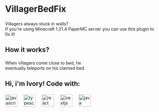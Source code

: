 <h1 align="left">VillagerBedFix</h1>

###

<p align="left">Villagers always stuck in walls? <br>If you're using Minecraft 1.21.4 PaperMC server you can use this plugin to fix it!</p>

###

<h2 align="left">How it works?</h2>

###

<p align="left">When villagers come close to bed, he  <br>eventually teleports on his claimed bed.</p>

###

<h2 align="left">Hi, i'm Ivory! Code with:</h2>

###

<div align="left">
  <img src="https://cdn.jsdelivr.net/gh/devicons/devicon/icons/javascript/javascript-original.svg" height="40" alt="javascript logo"  />
  <img width="12" />
  <img src="https://cdn.jsdelivr.net/gh/devicons/devicon/icons/typescript/typescript-original.svg" height="40" alt="typescript logo"  />
  <img width="12" />
  <img src="https://cdn.jsdelivr.net/gh/devicons/devicon/icons/react/react-original.svg" height="40" alt="react logo"  />
  <img width="12" />
  <img src="https://cdn.jsdelivr.net/gh/devicons/devicon/icons/nextjs/nextjs-original.svg" height="40" alt="nextjs logo"  />
  <img width="12" />
  <img src="https://cdn.jsdelivr.net/gh/devicons/devicon/icons/java/java-original.svg" height="40" alt="java logo"  />
</div>

###
